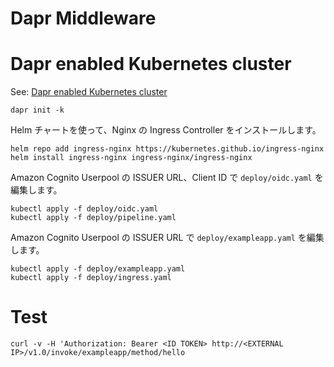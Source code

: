 Dapr Middleware
===

# Dapr enabled Kubernetes cluster

See: [Dapr enabled Kubernetes cluster](https://docs.dapr.io/operations/hosting/kubernetes/kubernetes-deploy/)

```
dapr init -k
```

Helm チャートを使って、Nginx の Ingress Controller をインストールします。

```
helm repo add ingress-nginx https://kubernetes.github.io/ingress-nginx
helm install ingress-nginx ingress-nginx/ingress-nginx
```

Amazon Cognito Userpool の ISSUER URL、Client ID で `deploy/oidc.yaml` を編集します。

```
kubectl apply -f deploy/oidc.yaml
kubectl apply -f deploy/pipeline.yaml
```

Amazon Cognito Userpool の ISSUER URL で `deploy/exampleapp.yaml` を編集します。

```
kubectl apply -f deploy/exampleapp.yaml
kubectl apply -f deploy/ingress.yaml
```

# Test

```
curl -v -H 'Authorization: Bearer <ID TOKEN> http://<EXTERNAL IP>/v1.0/invoke/exampleapp/method/hello
```

